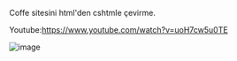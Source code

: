 Coffe sitesini html'den cshtmle çevirme.

Youtube:https://www.youtube.com/watch?v=uoH7cw5u0TE 


![image](https://user-images.githubusercontent.com/119972020/231553771-497b5254-3022-4764-85d4-5d1cf4e10427.png)
